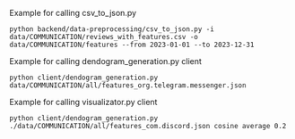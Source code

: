 Example for calling csv_to_json.py

```python backend/data-preprocessing/csv_to_json.py -i data/COMMUNICATION/reviews_with_features.csv -o data/COMMUNICATION/features --from 2023-01-01 --to 2023-12-31```

Example for calling dendogram_generation.py client

```python client/dendogram_generation.py data/COMMUNICATION/all/features_org.telegram.messenger.json```

Example for calling visualizator.py client

```python client/dendogram_generation.py ./data/COMMUNICATION/all/features_com.discord.json cosine average 0.2```